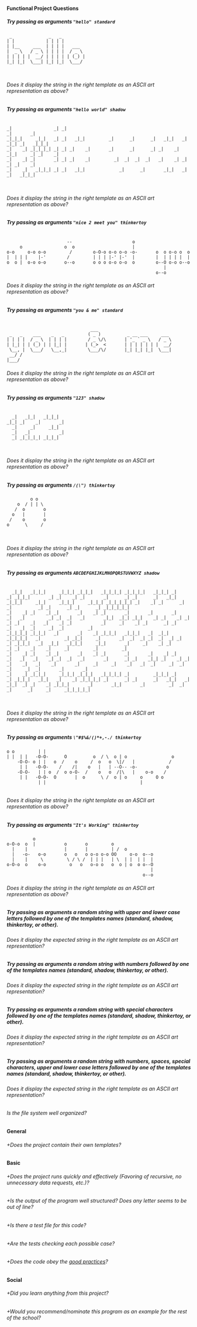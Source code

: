 #### Functional Project Questions

##### Try passing as arguments `"hello" standard`
```
 _              _   _          
| |            | | | |         
| |__     ___  | | | |   ___   
|  _ \   / _ \ | | | |  / _ \  
| | | | |  __/ | | | | | (_) | 
|_| |_|  \___| |_| |_|  \___/  
                               
                               
```

###### Does it display the string in the right template as an ASCII art representation as above?  
##### Try passing as arguments `"hello world" shadow`
```
                                                                                        
_|                _| _|                                                     _|       _| 
_|_|_|     _|_|   _| _|   _|_|         _|      _|      _|   _|_|   _|  _|_| _|   _|_|_| 
_|    _| _|_|_|_| _| _| _|    _|       _|      _|      _| _|    _| _|_|     _| _|    _| 
_|    _| _|       _| _| _|    _|         _|  _|  _|  _|   _|    _| _|       _| _|    _| 
_|    _|   _|_|_| _| _|   _|_|             _|      _|       _|_|   _|       _|   _|_|_| 
                                                                                        
                                                                                        
```
###### Does it display the string in the right template as an ASCII art representation as above?  
##### Try passing as arguments `"nice 2 meet you" thinkertoy`
```
                                                                       
                       --                       o                      
     o                o  o                      |                      
o-o     o-o o-o         /        o-O-o o-o o-o -o-       o  o o-o o  o 
|  | | |    |-'        /         | | | |-' |-'  |        |  | | | |  | 
o  o |  o-o o-o       o--o       o o o o-o o-o  o        o--O o-o o--o 
                                                            |          
                                                         o--o          
```
###### Does it display the string in the right template as an ASCII art representation as above?  
##### Try passing as arguments `"you & me" standard`
```
                                                                
                                ___                             
 _   _    ___    _   _         ( _ )          _ __ ___     ___  
| | | |  / _ \  | | | |        / _ \/\       | '_ ` _ \   / _ \ 
| |_| | | (_) | | |_| |       | (_>  <       | | | | | | |  __/ 
 \__, |  \___/   \__,_|        \___/\/       |_| |_| |_|  \___| 
 __/ /                                                          
|___/                                                           
```
###### Does it display the string in the right template as an ASCII art representation as above?  
##### Try passing as arguments `"123" shadow`
```
                       
  _|   _|_|   _|_|_|   
_|_| _|    _|       _| 
  _|     _|     _|_|   
  _|   _|           _| 
  _| _|_|_|_| _|_|_|   
                       
                       
```
###### Does it display the string in the right template as an ASCII art representation as above?
##### Try passing as arguments `/(\") thinkertoy`
```
         o o    
    o  / | | \  
   /  o       o 
  o   |       | 
 /    o       o 
o      \     /  
                
                
```
###### Does it display the string in the right template as an ASCII art representation as above?
##### Try passing as arguments `ABCDEFGHIJKLMNOPQRSTUVWXYZ shadow`
```
                                                                                                                                                                                                                                                              
  _|_|   _|_|_|     _|_|_| _|_|_|   _|_|_|_| _|_|_|_|   _|_|_| _|    _| _|_|_|       _| _|    _| _|       _|      _| _|      _|   _|_|   _|_|_|     _|_|     _|_|_|     _|_|_| _|_|_|_|_| _|    _| _|      _| _|          _| _|      _| _|      _| _|_|_|_|_| 
_|    _| _|    _| _|       _|    _| _|       _|       _|       _|    _|   _|         _| _|  _|   _|       _|_|  _|_| _|_|    _| _|    _| _|    _| _|    _|   _|    _| _|           _|     _|    _| _|      _| _|          _|   _|  _|     _|  _|         _|   
_|_|_|_| _|_|_|   _|       _|    _| _|_|_|   _|_|_|   _|  _|_| _|_|_|_|   _|         _| _|_|     _|       _|  _|  _| _|  _|  _| _|    _| _|_|_|   _|  _|_|   _|_|_|     _|_|       _|     _|    _| _|      _| _|    _|    _|     _|         _|         _|     
_|    _| _|    _| _|       _|    _| _|       _|       _|    _| _|    _|   _|   _|    _| _|  _|   _|       _|      _| _|    _|_| _|    _| _|       _|    _|   _|    _|       _|     _|     _|    _|   _|  _|     _|  _|  _|     _|  _|       _|       _|       
_|    _| _|_|_|     _|_|_| _|_|_|   _|_|_|_| _|         _|_|_| _|    _| _|_|_|   _|_|   _|    _| _|_|_|_| _|      _| _|      _|   _|_|   _|         _|_|  _| _|    _| _|_|_|       _|       _|_|       _|         _|  _|     _|      _|     _|     _|_|_|_|_| 
                                                                                                                                                                                                                                                              
                                                                                                                                                                                                                                                              
```
###### Does it display the string in the right template as an ASCII art representation as above?
##### Try passing as arguments `\"#$%&/()*+,-./ thinkertoy`
```
o o         | |                                                  
| |  | |   -O-O-      O          o  / \  o | o                 o 
    -O-O- o | |   o  /    o     /  o   o  \|/   |             /  
     | |   -O-O-    /    /|    o   |   | --O-- -o-           o   
    -O-O-   | | o  /  o o-O-  /    o   o  /|\   |    o-o    /    
     | |   -O-O-  O       |  o      \ /  o | o     o     O o     
            | |                                    |             
                                                                 
```
###### Does it display the string in the right template as an ASCII art representation as above?
##### Try passing as arguments `"It's Working" thinkertoy`
```
          o                                              
o-O-o  o  |           o       o         o                
  |    |              |       |         | /  o           
  |   -o-   o-o       o   o   o o-o o-o OO     o-o  o--o 
  |    |     \         \ / \ /  | | |   | \  | |  | |  | 
o-O-o  o    o-o         o   o   o-o o   o  o | o  o o--O 
                                                       | 
                                                    o--o 
```
###### Does it display the string in the right template as an ASCII art representation as above?

##### Try passing as arguments a random string with upper and lower case letters followed by one of the templates names (standard, shadow, thinkertoy, or other).
###### Does it display the expected string in the right template as an ASCII art representation?

##### Try passing as arguments a random string with numbers followed by one of the templates names (standard, shadow, thinkertoy, or other).
###### Does it display the expected string in the right template as an ASCII art representation?

##### Try passing as arguments a random string with special characters followed by one of the templates names (standard, shadow, thinkertoy, or other).
###### Does it display the expected string in the right template as an ASCII art representation?

##### Try passing as arguments a random string with numbers, spaces, special characters, upper and lower case letters followed by one of the templates names (standard, shadow, thinkertoy, or other).
###### Does it display the expected string in the right template as an ASCII art representation?

###### Is the file system well organized?

#### General

###### +Does the project contain their own templates?

#### Basic

###### +Does the project runs quickly and effectively (Favoring of recursive, no unnecessary data requests, etc.)?
###### +Is the output of the program well structured? Does any letter seems to be out of line?
###### +Is there a test file for this code?
###### +Are the tests checking each possible case?
###### +Does the code obey the [good practices](https://public.01-edu.org/subjects/good-practices.en)?

#### Social

###### +Did you learn anything from this project?
###### +Would you recommend/nominate this program as an example for the rest of the school?
